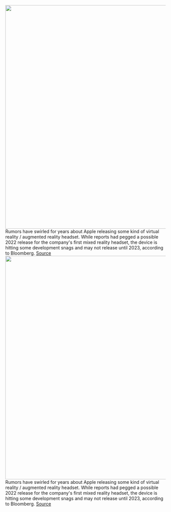 <img src='https://cdn.vox-cdn.com/thumbor/TVq8nvt3xVxiaib_Hf0eLUnjnPs=/0x0:2040x1360/1200x800/filters:focal(857x517:1183x843)/cdn.vox-cdn.com/uploads/chorus_image/image/70389014/acastro_180604_1777_apple_wwdc_0001.0.jpg' width='700px' /><br/>
Rumors have swirled for years about Apple releasing some kind of virtual reality / augmented reality headset. While reports had pegged a possible 2022 release for the company's first mixed reality headset, the device is hitting some development snags and may not release until 2023, according to Bloomberg.
<a href='https://www.theverge.com/2022/1/14/22883790/apple-virtual-augmented-mixed-reality-ar-vr-headset-launch-2023'> Source <a/><img src='https://cdn.vox-cdn.com/thumbor/TVq8nvt3xVxiaib_Hf0eLUnjnPs=/0x0:2040x1360/1200x800/filters:focal(857x517:1183x843)/cdn.vox-cdn.com/uploads/chorus_image/image/70389014/acastro_180604_1777_apple_wwdc_0001.0.jpg' width='700px' /><br/>
Rumors have swirled for years about Apple releasing some kind of virtual reality / augmented reality headset. While reports had pegged a possible 2022 release for the company's first mixed reality headset, the device is hitting some development snags and may not release until 2023, according to Bloomberg.
<a href='https://www.theverge.com/2022/1/14/22883790/apple-virtual-augmented-mixed-reality-ar-vr-headset-launch-2023'> Source <a/>